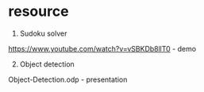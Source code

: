 # resource

1. Sudoku solver

https://www.youtube.com/watch?v=vSBKDb8llT0 - demo

2. Object detection

Object-Detection.odp - presentation